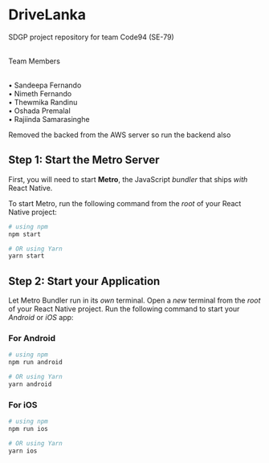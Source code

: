 ﻿# DriveLanka
<p> SDGP project repository for team Code94 (SE-79)

<br> Team Members

<br> • Sandeepa Fernando
<br> • Nimeth Fernando
<br> • Thewmika Randinu
<br> • Oshada Premalal
<br> • Rajiinda Samarasinghe

Removed the backed from the AWS server so run the backend also </p>









## Step 1: Start the Metro Server

First, you will need to start **Metro**, the JavaScript _bundler_ that ships _with_ React Native.

To start Metro, run the following command from the _root_ of your React Native project:

```bash
# using npm
npm start

# OR using Yarn
yarn start
```

## Step 2: Start your Application

Let Metro Bundler run in its _own_ terminal. Open a _new_ terminal from the _root_ of your React Native project. Run the following command to start your _Android_ or _iOS_ app:

### For Android

```bash
# using npm
npm run android

# OR using Yarn
yarn android
```

### For iOS

```bash
# using npm
npm run ios

# OR using Yarn
yarn ios
```

